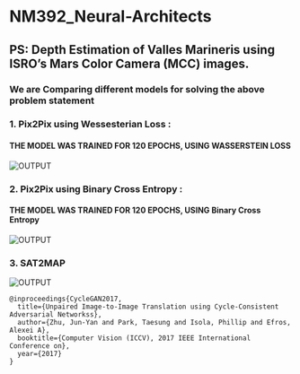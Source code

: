 # NM392_Neural-Architects
## PS: Depth Estimation of Valles Marineris using ISRO’s Mars Color Camera (MCC) images.
### We are Comparing different models for solving the above problem statement
### 1. Pix2Pix using Wessesterian Loss :
#### THE MODEL WAS TRAINED FOR 120 EPOCHS, USING WASSERSTEIN LOSS
![OUTPUT](https://github.com/AkashKhamkar/NM392_Neural-Architects/blob/master/Images/Pix2pix%20Wloss.png)
### 2. Pix2Pix using Binary Cross Entropy :
#### THE MODEL WAS TRAINED FOR 120 EPOCHS, USING Binary Cross Entropy
![OUTPUT](https://github.com/AkashKhamkar/NM392_Neural-Architects/blob/master/Images/Pix2pixBCE.PNG)
### 3. SAT2MAP 
![OUTPUT](https://github.com/AkashKhamkar/NM392_Neural-Architects/blob/master/Images/Sat2map.png)


```
@inproceedings{CycleGAN2017,
  title={Unpaired Image-to-Image Translation using Cycle-Consistent Adversarial Networkss},
  author={Zhu, Jun-Yan and Park, Taesung and Isola, Phillip and Efros, Alexei A},
  booktitle={Computer Vision (ICCV), 2017 IEEE International Conference on},
  year={2017}
}
```
